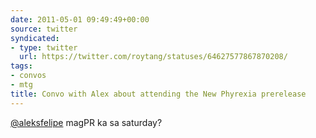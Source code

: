 ```yaml
---
date: 2011-05-01 09:49:49+00:00
source: twitter
syndicated:
- type: twitter
  url: https://twitter.com/roytang/statuses/64627577867870208/
tags:
- convos
- mtg
title: Convo with Alex about attending the New Phyrexia prerelease
---
```


[@aleksfelipe](https://twitter.com/aleksfelipe/) magPR ka sa saturday?